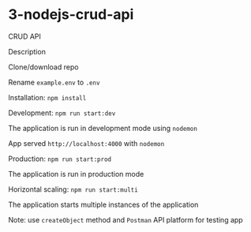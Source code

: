 # 3-nodejs-crud-api

CRUD API

Description

Clone/download repo

Rename `example.env` to `.env`

Installation: `npm install`

Development: `npm run start:dev`

The application is run in development mode using `nodemon`

App served `http://localhost:4000` with `nodemon`

Production: `npm run start:prod`

The application is run in production mode

Horizontal scaling: `npm run start:multi`

The application starts multiple instances of the application

Note: use `createObject` method and `Postman` API platform for testing app
